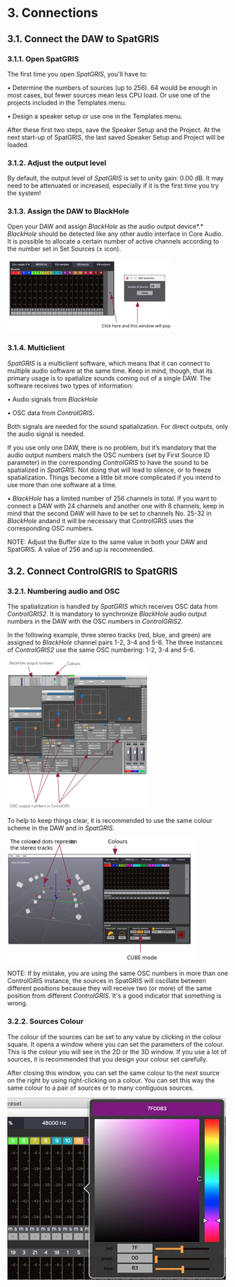 # 3. Connections

## 3.1. Connect the DAW to SpatGRIS

### 3.1.1. Open SpatGRIS

The first time you open *SpatGRIS*, you'll have to:

• Determine the numbers of sources (up to 256). 64 would be enough in
most cases, but fewer sources mean less CPU load. Or use one of the
projects included in the Templates menu.

• Design a speaker setup or use one in the Templates menu.

After these first two steps, save the Speaker Setup and the Project. At
the next start-up of SpatGRIS, the last saved Speaker Setup and Project
will be loaded.

### 3.1.2. Adjust the output level

By default, the output level of *SpatGRIS* is set to unity gain: 0.00
dB. It may need to be attenuated or increased, especially if it is the
first time you try the system!

### 3.1.3. Assign the DAW to BlackHole

Open your DAW and assign *BlackHole* as the audio output device*.*
*BlackHole* should be detected like any other audio interface in Core
Audio. It is possible to allocate a certain number of active channels
according to the number set in Set Sources (± icon).

<img src="./media-en/media/image13.png"
 />

### 3.1.4. Multiclient

*SpatGRIS* is a multiclient software, which means that it can connect to
multiple audio software at the same time. Keep in mind, though, that its
primary usage is to spatialize sounds coming out of a single DAW. The
software receives two types of information:

• Audio signals from *BlackHole*

• OSC data from *ControlGRIS*.

Both signals are needed for the sound spatialization. For direct
outputs, only the audio signal is needed.

If you use only one DAW, there is no problem, but it’s mandatory that
the audio output numbers match the OSC numbers (set by First Source ID
parameter) in the corresponding *ControlGRIS* to have the sound to be
spatialized in *SpatGRIS*. Not doing that will lead to silence, or to
freeze spatialization. Things become a little bit more complicated if
you intend to use more than one software at a time.

• *BlackHole* has a limited number of 256 channels in total. If you want
to connect a DAW with 24 channels and another one with 8 channels, keep
in mind that the second DAW will have to be set to channels No. 25-32 in
*BlackHole* andand it will be necessary that ControlGRIS uses the
corresponding OSC numbers.

NOTE: Adjust the Buffer size to the same value in both your DAW and
SpatGRIS. A value of 256 and up is recommended.

## 3.2. Connect ControlGRIS to SpatGRIS

### 3.2.1. Numbering audio and OSC

The spatialization is handled by *SpatGRIS* which receives OSC data from
*ControlGRIS2*. It is mandatory to synchronize *BlackHole* audio output
numbers in the DAW with the OSC numbers in *ControlGRIS2*.

In the following example, three stereo tracks (red, blue, and green) are
assigned to *BlackHole* channel pairs 1-2, 3-4 and 5-6. The three
instances of *ControlGRIS2* use the same OSC numbering: 1-2, 3-4 and
5-6.

<img src="./media-en/media/image14.png"
 />

To help to keep things clear, it is recommended to use the same colour
scheme in the DAW and in *SpatGRIS*.

<img src="./media-en/media/image15.png"
 />

NOTE: If by mistake, you are using the same OSC numbers in more than one
ControlGRIS instance, the sources in SpatGRIS will oscillate between
different positions because they will receive two (or more) of the same
position from different *ControlGRIS*. It's a good indicator that
something is wrong.

### 3.2.2. Sources Colour

The colour of the sources can be set to any value by clicking in the
colour square. It opens a window where you can set the parameters of the
colour. This is the colour you will see in the 2D or the 3D window. If
you use a lot of sources, it is recommended that you design your colour
set carefully.

After closing this window, you can set the same colour to the next
source on the right by using right-clicking on a colour. You can set
this way the same colour to a pair of sources or to many contiguous
sources.

<img src="./media-en/media/image16.jpg"
 />
